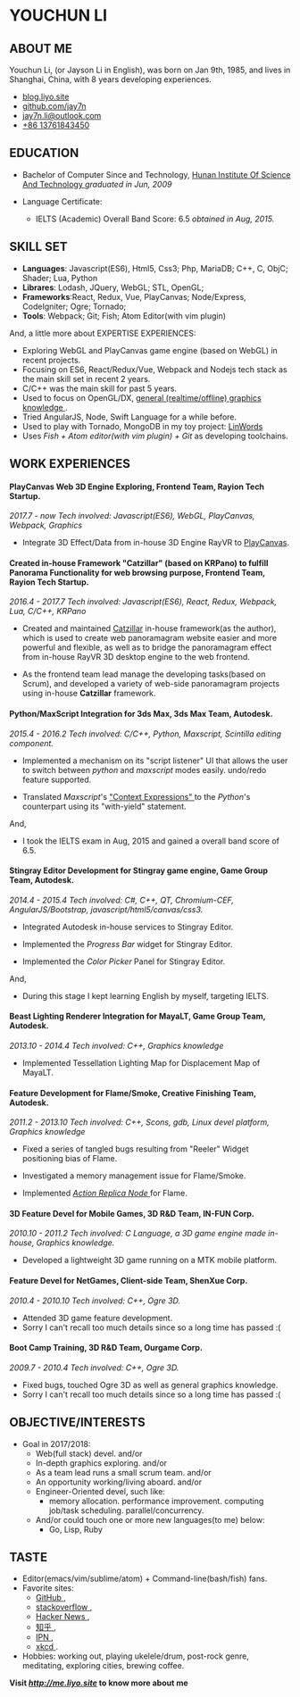 # YOUCHUN LI

## ABOUT ME
Youchun Li, (or Jayson Li in English),
was born on Jan 9th, 1985,
and lives in Shanghai, China,
with 8 years developing experiences.

* <a href="http://blog.liyo.site" target="_blank" __> blog.liyo.site </a>
* <a href="http://github.com/jay7n" target="_blank" __> github.com/jay7n </a>
* <a href="email:jay7n.li@outlook.com"> jay7n.li@outlook.com </a>
* <a href="tel:+8613761843450"> +86 13761843450 </a>


## EDUCATION
* Bachelor of Computer Since and Technology,
  <a href="http://www.hnist.cn" target="_blank" __> Hunan Institute Of Science And Technology </a>
  _graduated in Jun, 2009_

* Language Certificate:
    * IELTS (Academic) Overall Band Score: 6.5
      _obtained in Aug, 2015._



## SKILL SET
* __Languages__: Javascript(ES6), Html5, Css3; Php, MariaDB; C++, C, ObjC; Shader; Lua, Python
* __Librares__: Lodash, JQuery, WebGL; STL, OpenGL;
* __Frameworks__:React, Redux, Vue, PlayCanvas; Node/Express, CodeIgniter; Ogre; Tornado;
* __Tools__: Webpack; Git; Fish; Atom Editor(with vim plugin)

And, a little more about EXPERTISE EXPERIENCES:

* Exploring WebGL and PlayCanvas game engine (based on WebGL) in recent projects.
* Focusing on ES6, React/Redux/Vue, Webpack and Nodejs tech stack as the main skill set in recent 2 years.
* C/C++ was the main skill for past 5 years.
* Used to focus on OpenGL/DX, <a href="http://www.cnblogs.com/lookof/category/220911.html" target="_blank" __> general (realtime/offline) graphics knowledge  </a>.
* Tried AngularJS, Node, Swift Language for a while before.
* Used to play with Tornado, MongoDB in my toy project: <a href="https://github.com/jay7n/LinWords" target="_blank" __> LinWords </a>
* Uses _Fish + Atom editor(with vim plugin) + Git_ as developing toolchains.


## WORK EXPERIENCES
#### PlayCanvas Web 3D Engine Exploring, Frontend Team, Rayion Tech Startup.
_2017.7 - now_
_Tech involved: Javascript(ES6), WebGL, PlayCanvas, Webpack, Graphics_

* Integrate 3D Effect/Data from in-house 3D Engine RayVR to <a href="https://playcanvas.com/" target="_blank">PlayCanvas</a>. 

#### Created in-house Framework "Catzillar" (based on KRPano) to fulfill Panorama Functionality for web browsing purpose, Frontend Team, Rayion Tech Startup.
_2016.4 - 2017.7_
_Tech involved: Javascript(ES6), React, Redux, Webpack, Lua, C/C++, KRPano_

* Created and maintained [Catzillar](javascript:ReadMoreInBlank('catzillar/cat.md?lang=cn')) in-house framework(as the author), which is used to create web panoramagram website easier and more powerful and flexible, as well as to bridge the panoramagram effect from in-house RayVR 3D desktop engine to the web frontend. 

* As the frontend team lead manage the developing tasks(based on Scrum), and developed a variety of web-side panoramagram projects using in-house **Catzillar** framework. 

#### Python/MaxScript Integration for 3ds Max, 3ds Max Team, Autodesk.
_2015.4 - 2016.2_
_Tech involved: C/C++, Python, Maxscript, Scintilla editing component._

* Implemented a mechanism on its "script listener" UI that allows the user to switch between _python_ and _maxscript_ modes easily. undo/redo feature supported. 

* Translated _Maxscript_'s <a href="http://help.autodesk.com/view/3DSMAX/2016/ENU/?guid=__files_GUID_E672728A_EE15_4197_9EDD_487781167B01_htm" target="_blank"> "Context Expressions" </a> to the _Python_'s counterpart using its "with-yield" statement. 

And,

* I took the IELTS exam in Aug, 2015 and gained a overall band score of 6.5.

#### Stingray Editor Development for Stingray game engine, Game Group Team, Autodesk.
_2014.4 - 2015.4_
_Tech involved: C#, C++, QT, Chromium-CEF, AngularJS/Bootstrap, javascript/html5/canvas/css3._

* Integrated Autodesk in-house services to Stingray Editor. 

* Implemented the _Progress Bar_ widget for Stingray Editor. 

* Implemented the _Color Picker_ Panel for Stingray Editor. 

And,

* During this stage I kept learning English by myself, targeting IELTS.

#### Beast Lighting Renderer Integration for MayaLT, Game Group Team, Autodesk.
_2013.10 - 2014.4_
_Tech involved: C++, Graphics knowledge_

* Implemented Tessellation Lighting Map for Displacement Map of MayaLT. 

#### Feature Development for Flame/Smoke, Creative Finishing Team, Autodesk.
_2011.2 - 2013.10_
_Tech involved: C++, Scons, gdb, Linux devel platform, Graphics knowledge_

* Fixed a series of tangled bugs resulting from "Reeler" Widget positioning bias of Flame. 

* Investigated a memory management issue for Flame/Smoke. 

* Implemented _<a href="https://knowledge.autodesk.com/search-result/caas/CloudHelp/cloudhelp/2016/ENU/Flame/files/GUID-0E1E86A5-310B-4F1F-A9C1-97E64A896AAB-htm.html" target="_blank" __> Action Replica Node </a>_ for Flame. 

#### 3D Feature Devel for Mobile Games, 3D R&D Team, IN-FUN Corp.
_2010.10 - 2011.2_
_Tech involved: C Language, a 3D game engine made in-house, Graphics knowledge._

* Developed a lightweight 3D game running on a MTK mobile platform. 

#### Feature Devel for NetGames, Client-side Team, ShenXue Corp.
_2010.4 - 2010.10_
_Tech involved: C++, Ogre 3D._

* Attended 3D game feature development.
* Sorry I can't recall too much details since so a long time has passed :(

#### Boot Camp Training, 3D R&D Team, Ourgame Corp.
_2009.7 - 2010.4_
_Tech involved: C++, Ogre 3D._

* Fixed bugs, touched Ogre 3D as well as general graphics knowledge.
* Sorry I can't recall too much details since so a long time has passed :(


## OBJECTIVE/INTERESTS
* Goal in 2017/2018:
    * Web(full stack) devel. and/or
    * In-depth graphics exploring. and/or
    * As a team lead runs a small scrum team. and/or
    * An opportunity working/living aboard. and/or
    * Engineer-Oriented devel, such like:
        * memory allocation. performance improvement. computing job/task scheduling. parallel/concurrency.
    * And/or could touch one or more new languages(to me) below:
        * Go, Lisp, Ruby


## TASTE
* Editor(emacs/vim/sublime/atom) + Command-line(bash/fish) fans.
* Favorite sites:
    * <a href="https://github.com/" target="_blank" __> GitHub </a>,
    * <a href="http://stackoverflow.com/" target="_blank" __> stackoverflow </a>,
    * <a href="https://news.ycombinator.com/news" target="_blank" __> Hacker News </a>,
    * <a href="https://www.zhihu.com/" target="_blank" __> 知乎 </a>,
    * <a href="http://ipn.li/" target="_blank" __> IPN </a>,
    * <a href="http://xkcd.com/" target="_blank" __> xkcd </a>.
* Hobbies: working out, playing ukelele/drum, post-rock genre, meditating, exploring cities, brewing coffee.


**Visit _http://me.liyo.site_ to know more about me**


